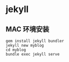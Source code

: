 
# jekyll

## MAC 环境安装
```
gem install jekyll bundler
jekyll new myblog
cd myblog
bundle exec jekyll serve
```

##